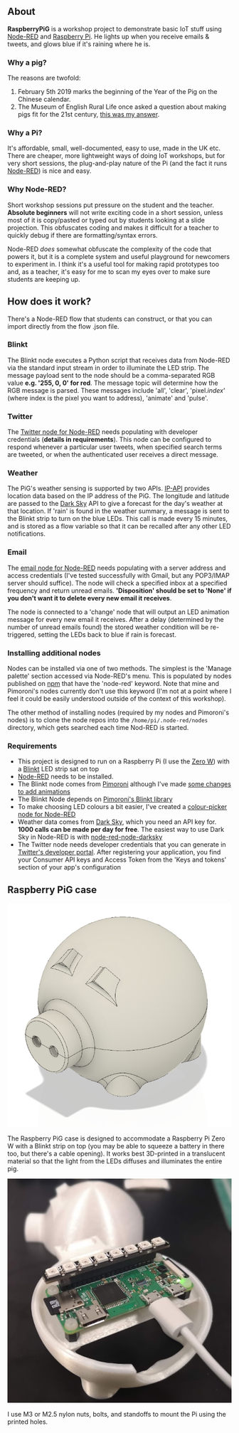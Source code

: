 ## About

**RaspberryPiG** is a workshop project to demonstrate basic IoT stuff using [Node-RED](https://nodered.org) and [Raspberry Pi](https://raspberrypi.org/). He lights up when you receive emails & tweets, and glows blue if it's raining where he is.


### Why a pig?

The reasons are twofold:
1. February 5th 2019 marks the beginning of the Year of the Pig on the Chinese calendar.
2.  The Museum of English Rural Life once asked a question about making pigs fit for the 21st century, [this was my answer](https://twitter.com/jamesmedd/status/1045214372501573632).

### Why a Pi?

It's affordable, small, well-documented, easy to use, made in the UK etc. There are cheaper, more lightweight ways of doing IoT workshops, but for very short sessions, the plug-and-play nature of the Pi (and the fact it runs [Node-RED](https://nodered.org)) is nice and easy.

### Why Node-RED?

Short workshop sessions put pressure on the student and the teacher. **Absolute beginners** will not write exciting code in a short session, unless most of it is copy/pasted or typed out by students looking at a slide projection. This obfuscates coding and makes it difficult for a teacher to quickly debug if there are formatting/syntax errors.

Node-RED *does* somewhat obfuscate the complexity of the code that powers it, but it is a complete system and useful playground for newcomers to experiment in. I think it's a useful tool for making rapid prototypes too and, as a teacher, it's easy for me to scan my eyes over to make sure students are keeping up.


## How does it work?

There's a Node-RED flow that students can construct, or that you can import directly from the flow .json file.

### Blinkt

The Blinkt node executes a Python script that receives data from Node-RED via the standard input stream in order to illuminate the LED strip. The message payload sent to the node should be a comma-separated RGB value **e.g. '255, 0, 0' for red**. The message topic will determine how the RGB message is parsed. These messages include 'all', 'clear', 'pixel.*index*' (where index is the pixel you want to address), 'animate' and 'pulse'.

### Twitter

The [Twitter node for Node-RED](https://www.npmjs.com/package/node-red-node-twitter) needs populating with developer credentials (**details in requirements**). This node can be configured to respond whenever a particular user tweets, when specified search terms are tweeted, or when the authenticated user receives a direct message.

### Weather

The PiG's weather sensing is supported by two APIs. [IP-API](http://ip-api.com) provides location data based on the IP address of the PiG. The longitude and latitude are passed to the [Dark Sky](http://darksky.net/) API to give a forecast for the day's weather at that location. If 'rain' is found in the weather summary, a message is sent to the Blinkt strip to turn on the blue LEDs. This call is made every 15 minutes, and is stored as a flow variable so that it can be recalled after any other LED notifications.

### Email

The [email node for Node-RED](https://flows.nodered.org/node/node-red-node-email) needs populating with a server address and access credentials (I've tested successfully with Gmail, but any POP3/IMAP server should suffice). The node will check a specified inbox at a specified frequency and return unread emails. **'Disposition' should be set to 'None' if you don't want it to delete every new email it receives**. 

The node is connected to a 'change' node that will output an LED animation message for every new email it receives. After a delay (determined by the number of unread emails found) the stored weather condition will be re-triggered, setting the LEDs back to blue if rain is forecast.

### Installing additional nodes

Nodes can be installed via one of two methods. The simplest is the 'Manage palette' section accessed via Node-RED's menu. This is populated by nodes published on [npm](https://www.npmjs.com/) that have the 'node-red' keyword. Note that mine and Pimoroni's nodes currently don't use this keyword (I'm not at a point where I feel it could be easily understood outside of the context of this workshop).

The other method of installing nodes (required by my nodes and Pimoroni's nodes) is to clone the node repos into the `/home/pi/.node-red/nodes` directory, which gets searched each time Nod-RED is started.

### Requirements

* This project is designed to run on a Raspberry Pi (I use the [Zero W](https://www.raspberrypi.org/products/raspberry-pi-zero-w/)) with a [Blinkt](https://shop.pimoroni.com/products/blinkt) LED strip sat on top
* [Node-RED](https://nodered.org) needs to be installed.
* The Blinkt node comes from [Pimoroni](https://github.com/pimoroni/node-red-nodes) although I've made [some changes to add animations](https://github.com/jrmedd/node-red-nodes)
* The Blinkt Node depends on [Pimoroni's Blinkt library](https://github.com/pimoroni/blinkt)
* To make choosing LED colours a bit easier, I've created a [colour-picker node for Node-RED](https://github.com/jrmedd/node-red-contrib-colour-picker)
* Weather data comes from [Dark Sky](https://darksky.net), which you need an API key for. **1000 calls can be made per day for free**. The easiest way to use Dark Sky in Node-RED is with [node-red-node-darksky](https://www.npmjs.com/package/node-red-node-darksky)
* The Twitter node needs developer credentials that you can generate in [Twitter's developer portal](https://developer.twitter.com). After registering your application, you find your Consumer API keys and Access Token from the 'Keys and tokens' section of your app's configuration

## Raspberry PiG case

![Pig Image](https://github.com/jrmedd/RaspberryPiG/raw/master/RaspberryPiG.png)

The Raspberry PiG case is designed to accommodate a Raspberry Pi Zero W with a Blinkt strip on top (you may be able to squeeze a battery in there too, but there's a cable opening). It works best 3D-printed in a translucent material so that the light from the LEDs diffuses and illuminates the entire pig.

![Pig Bolts](https://github.com/jrmedd/RaspberryPiG/raw/master/RaspberryPiG_bolts.png)

I use M3 or M2.5 nylon nuts, bolts, and standoffs to mount the Pi using the printed holes.

